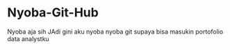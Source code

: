 # Nyoba-Git-Hub
Nyoba aja sih 
JAdi gini aku nyoba nyoba git supaya bisa masukin portofolio data analystku 
